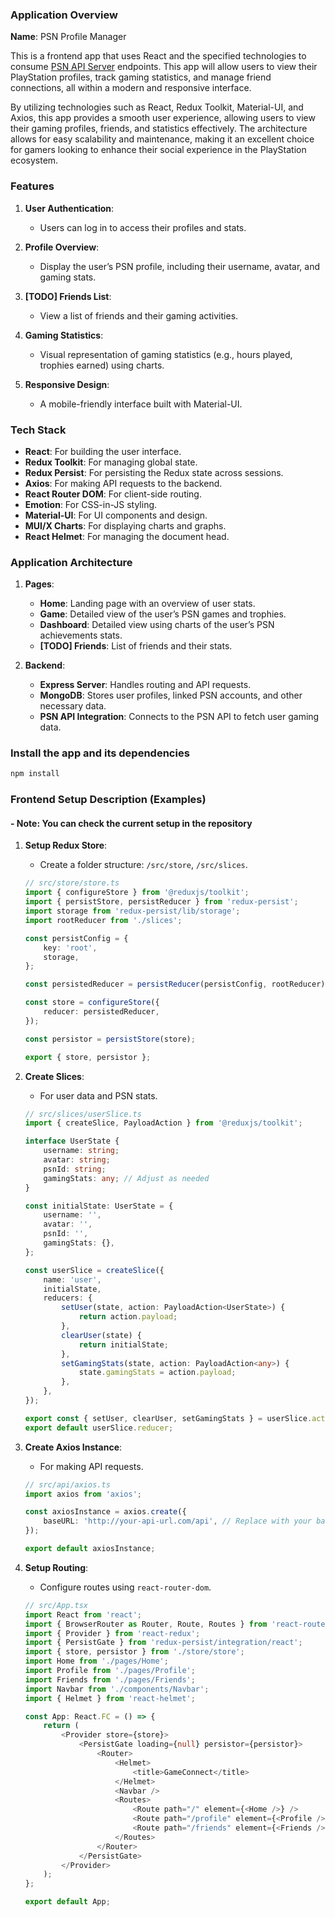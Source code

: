 ### Application Overview

**Name**: PSN Profile Manager

This is a frontend app that uses React and the specified technologies to consume [PSN API Server]() endpoints. This app will allow users to view their PlayStation profiles, track gaming statistics, and manage friend connections, all within a modern and responsive interface.

By utilizing technologies such as React, Redux Toolkit, Material-UI, and Axios, this app provides a smooth user experience, allowing users to view their gaming profiles, friends, and statistics effectively. The architecture allows for easy scalability and maintenance, making it an excellent choice for gamers looking to enhance their social experience in the PlayStation ecosystem.

### Features

1. **User Authentication**:
   - Users can log in to access their profiles and stats.

2. **Profile Overview**:
   - Display the user’s PSN profile, including their username, avatar, and gaming stats.

3. **[TODO] Friends List**:
   - View a list of friends and their gaming activities.

4. **Gaming Statistics**:
   - Visual representation of gaming statistics (e.g., hours played, trophies earned) using charts.

5. **Responsive Design**:
   - A mobile-friendly interface built with Material-UI.

### Tech Stack

- **React**: For building the user interface.
- **Redux Toolkit**: For managing global state.
- **Redux Persist**: For persisting the Redux state across sessions.
- **Axios**: For making API requests to the backend.
- **React Router DOM**: For client-side routing.
- **Emotion**: For CSS-in-JS styling.
- **Material-UI**: For UI components and design.
- **MUI/X Charts**: For displaying charts and graphs.
- **React Helmet**: For managing the document head.

### Application Architecture

1. **Pages**:
   - **Home**: Landing page with an overview of user stats.
   - **Game**: Detailed view of the user’s PSN games and trophies.
   - **Dashboard**: Detailed view using charts of the user’s PSN achievements stats.
   - **[TODO] Friends**: List of friends and their stats.

2. **Backend**:
   - **Express Server**: Handles routing and API requests.
   - **MongoDB**: Stores user profiles, linked PSN accounts, and other necessary data.
   - **PSN API Integration**: Connects to the PSN API to fetch user gaming data.

### Install the app and its dependencies

```bash
npm install
```

### Frontend Setup Description (Examples)
#### - Note: You can check the current setup in the repository


1. **Setup Redux Store**:
   - Create a folder structure: `/src/store`, `/src/slices`.

   ```typescript
   // src/store/store.ts
   import { configureStore } from '@reduxjs/toolkit';
   import { persistStore, persistReducer } from 'redux-persist';
   import storage from 'redux-persist/lib/storage';
   import rootReducer from './slices';

   const persistConfig = {
       key: 'root',
       storage,
   };

   const persistedReducer = persistReducer(persistConfig, rootReducer);

   const store = configureStore({
       reducer: persistedReducer,
   });

   const persistor = persistStore(store);

   export { store, persistor };
   ```

2. **Create Slices**:
   - For user data and PSN stats.

   ```typescript
   // src/slices/userSlice.ts
   import { createSlice, PayloadAction } from '@reduxjs/toolkit';

   interface UserState {
       username: string;
       avatar: string;
       psnId: string;
       gamingStats: any; // Adjust as needed
   }

   const initialState: UserState = {
       username: '',
       avatar: '',
       psnId: '',
       gamingStats: {},
   };

   const userSlice = createSlice({
       name: 'user',
       initialState,
       reducers: {
           setUser(state, action: PayloadAction<UserState>) {
               return action.payload;
           },
           clearUser(state) {
               return initialState;
           },
           setGamingStats(state, action: PayloadAction<any>) {
               state.gamingStats = action.payload;
           },
       },
   });

   export const { setUser, clearUser, setGamingStats } = userSlice.actions;
   export default userSlice.reducer;
   ```

3. **Create Axios Instance**:
   - For making API requests.

   ```typescript
   // src/api/axios.ts
   import axios from 'axios';

   const axiosInstance = axios.create({
       baseURL: 'http://your-api-url.com/api', // Replace with your backend URL
   });

   export default axiosInstance;
   ```

4. **Setup Routing**:
   - Configure routes using `react-router-dom`.

   ```typescript
   // src/App.tsx
   import React from 'react';
   import { BrowserRouter as Router, Route, Routes } from 'react-router-dom';
   import { Provider } from 'react-redux';
   import { PersistGate } from 'redux-persist/integration/react';
   import { store, persistor } from './store/store';
   import Home from './pages/Home';
   import Profile from './pages/Profile';
   import Friends from './pages/Friends';
   import Navbar from './components/Navbar';
   import { Helmet } from 'react-helmet';

   const App: React.FC = () => {
       return (
           <Provider store={store}>
               <PersistGate loading={null} persistor={persistor}>
                   <Router>
                       <Helmet>
                           <title>GameConnect</title>
                       </Helmet>
                       <Navbar />
                       <Routes>
                           <Route path="/" element={<Home />} />
                           <Route path="/profile" element={<Profile />} />
                           <Route path="/friends" element={<Friends />} />
                       </Routes>
                   </Router>
               </PersistGate>
           </Provider>
       );
   };

   export default App;
   ```
